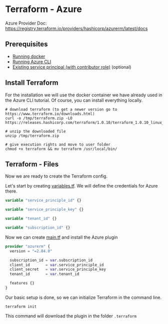 # Terraform - Azure

Azure Provider Doc: https://registry.terraform.io/providers/hashicorp/azurerm/latest/docs
## Prerequisites
- [Running docker](../../../docker/getting-started-windows.md)
- [Running Azure CLI](../../cli/getting-started.md)
- [Existing service principal (with contributor role)](../../cli/create-service-principal.md) (optional)

## Install Terraform
For the installation we will use the docker container we have already used in the Azure CLI tutorial. Of course, you can install everything locally. 

```shell
# download terraform (to get a newer version go to https://www.terraform.io/downloads.html)
curl -o /tmp/terraform.zip -LO https://releases.hashicorp.com/terraform/1.0.10/terraform_1.0.10_linux_amd64.zip

# unzip the downloaded file
unzip /tmp/terraform.zip

# give execution rights and move to user folder
chmod +x terraform && mv terraform /usr/local/bin/
```

## Terraform - Files

Now we are ready to create the Terraform config.

Let's start by creating [variables.tf](./variables.tf). We will define the credentials for Azure there.

```terraform
variable "service_principle_id" {}

variable "service_principle_key" {}

variable "tenant_id" {}

variable "subscription_id" {}
```

Now we can create [main.tf](./main.tf) and install the Azure plugin

```terraform
provider "azurerm" {
  version = "=2.84.0"

  subscription_id = var.subscription_id
  client_id       = var.service_principle_id
  client_secret   = var.service_principle_key
  tenant_id       = var.tenant_id

  features {}
}
```
Our basic setup is done, so we can initialize Terraform in the command line.

```shell
terraform init
```
This command will download the plugin in the folder `.terraform`

